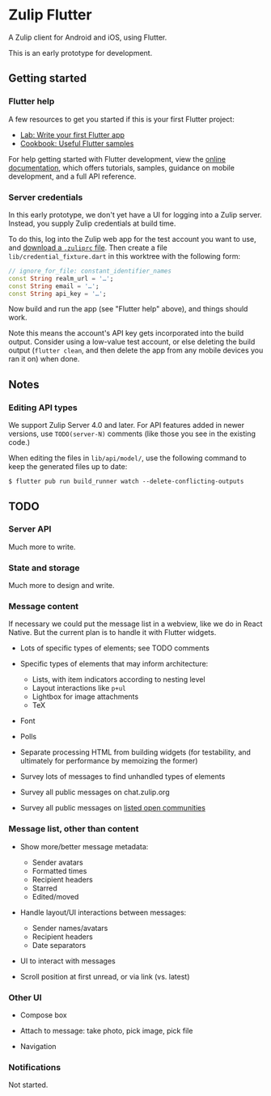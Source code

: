 # Zulip Flutter

A Zulip client for Android and iOS, using Flutter.

This is an early prototype for development.


## Getting started

### Flutter help

A few resources to get you started if this is your first Flutter project:

- [Lab: Write your first Flutter app](https://docs.flutter.dev/get-started/codelab)
- [Cookbook: Useful Flutter samples](https://docs.flutter.dev/cookbook)

For help getting started with Flutter development, view the
[online documentation](https://docs.flutter.dev/), which offers tutorials,
samples, guidance on mobile development, and a full API reference.


### Server credentials

In this early prototype, we don't yet have a UI for logging into
a Zulip server.  Instead, you supply Zulip credentials at build time.

To do this, log into the Zulip web app for the test account you want
to use, and [download a `.zuliprc` file][download-zuliprc].  Then
create a file `lib/credential_fixture.dart` in this worktree with the
following form:
```dart
// ignore_for_file: constant_identifier_names
const String realm_url = '…';
const String email = '…';
const String api_key = '…';
```

Now build and run the app (see "Flutter help" above), and things
should work.

Note this means the account's API key gets incorporated into the
build output.  Consider using a low-value test account, or else
deleting the build output (`flutter clean`, and then delete the app
from any mobile devices you ran it on) when done.

[download-zuliprc]: https://zulip.com/api/api-keys


## Notes

### Editing API types

We support Zulip Server 4.0 and later.  For API features added in
newer versions, use `TODO(server-N)` comments (like those you see
in the existing code.)

When editing the files in `lib/api/model/`, use the following command
to keep the generated files up to date:
```
$ flutter pub run build_runner watch --delete-conflicting-outputs
```


## TODO

### Server API

Much more to write.


### State and storage

Much more to design and write.


### Message content

If necessary we could put the message list in a webview, like we do
in React Native.  But the current plan is to handle it with Flutter
widgets.

- Lots of specific types of elements; see TODO comments

- Specific types of elements that may inform architecture:
  - Lists, with item indicators according to nesting level
  - Layout interactions like `p+ul`
  - Lightbox for image attachments
  - TeX

- Font

- Polls

- Separate processing HTML from building widgets (for testability,
  and ultimately for performance by memoizing the former)

- Survey lots of messages to find unhandled types of elements
- Survey all public messages on chat.zulip.org
- Survey all public messages on [listed open communities][]

[listed open communities]: https://zulip.com/communities/


### Message list, other than content

- Show more/better message metadata:
  - Sender avatars
  - Formatted times
  - Recipient headers
  - Starred
  - Edited/moved

- Handle layout/UI interactions between messages:
  - Sender names/avatars
  - Recipient headers
  - Date separators

- UI to interact with messages

- Scroll position at first unread, or via link (vs. latest)


### Other UI

- Compose box

- Attach to message: take photo, pick image, pick file

- Navigation


### Notifications

Not started.
